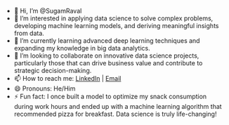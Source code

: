 - 👋 Hi, I’m @SugamRaval
- 👀 I’m interested in applying data science to solve complex problems, developing machine learning models, and deriving meaningful insights from data.
- 🌱 I’m currently learning advanced deep learning techniques and expanding my knowledge in big data analytics.
- 💞️ I’m looking to collaborate on innovative data science projects, particularly those that can drive business value and contribute to strategic decision-making.
- 📫 How to reach me: [LinkedIn](https://www.linkedin.com/in/sugam-raval-764a45308/) | [Email](mailto:sugamraval@example.com)
- 😄 Pronouns: He/Him
- ⚡ Fun fact: I once built a model to optimize my snack consumption during work hours and ended up with a machine learning algorithm that recommended pizza for breakfast. Data science is truly life-changing!



<!---
SugamRaval/SugamRaval is a ✨ special ✨ repository because its `README.md` (this file) appears on your GitHub profile.
You can click the Preview link to take a look at your changes.
--->
